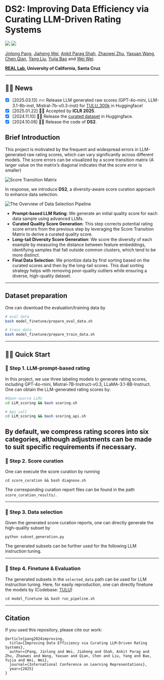 # DS2: Improving Data Efficiency via Curating LLM-Driven Rating Systems


<a href='https://github.com/UCSC-REAL/DS2'><img src='https://img.shields.io/badge/Project-Page-Green'></a>
<a href='https://arxiv.org/abs/2410.10877'><img src='https://img.shields.io/badge/Paper-PDF-orange'></a> 

[Jinlong Pang](https://jlpang863.github.io/), [Jiaheng Wei](https://sites.google.com/ucsc.edu/jiahengwei), [Ankit Parag Shah](https://ankitshah009.github.io/), [Zhaowei Zhu](https://users.soe.ucsc.edu/~zhaoweizhu/),  [Yaxuan Wang](https://supergirl-os.github.io/), [Chen Qian](https://users.soe.ucsc.edu/~qian/), [Yang Liu](http://www.yliuu.com/), [Yujia Bao](https://www.yujia.io/) and [Wei Wei](http://www.weiwei.one/).

**[REAL Lab](https://github.com/UCSC-REAL), University of California, Santa Cruz**


------ 

## 🎉🎉 News 
- [x] [2025.03.13] 🔥🔥 Release LLM generated raw scores (GPT-4o-mini, LLM-3.1-8b-inst, Mistral-7b-v0.3-inst) for [TULU_300k](https://huggingface.co/datasets/jlpang888/tulu_300k) in Huggingface!
- [x] [2025.01.22] 👏👏 Accepted by **ICLR 2025**.
- [x] [2024.11.10] 📢📢 Release the [curated dataset](https://huggingface.co/datasets/jlpang888/cured_dataset_gpt_4o_mini) in Huggingface.
- [x] [2024.10.08] 🚀🚀 Release the code of **DS2**.

## Brief Introduction
This project is motivated by the frequent and widespread errors in LLM-generated raw rating scores, which can vary significantly across different models.
The score errors can be visualized by a score transition matrix (A larger value on the matrix’s diagonal indicates that the score error is smaller)

![Score Transition Matrix](figs/score_transition_matrix.png)


In response, we introduce **DS2**, a diversity-aware score curation approach to enhance data selection.

![The Overview of Data Selection Pipeline](figs/pipeline_overview.png)

- **Prompt-based LLM Rating**: We generate an initial quality score for each data sample using advanced LLMs.
- **Curated Quality Score Generation**: This step corrects potential rating score errors from the previous step by leveraging the Score Transition Matrix to derive a curated quality score.
- **Long-tail Diversity Score Generation**: We score the diversity of each example by measuring the distance between feature embeddings, identifying samples that fall outside common clusters, which tend to be more distinct.
- **Final Data Selection**:  We prioritize data by first sorting based on the curated scores and then by the long-tail scores. This dual sorting strategy helps with removing poor-quality outliers while ensuring a diverse, high-quality dataset.

------ 


## Dataset preparation

One can download the evaluation/training data by

```bash
# eval data
bash model_finetune/prepare_eval_data.sh

# train data
bash model_finetune/prepare_train_data.sh
```



----- 
## 🚀🚀 Quick Start

### 🧩 Step 1. LLM-prompt-based rating

In this project, we use three labeling models to generate rating scores, including GPT-4o-mini, Mistral-7B-Instruct-v0.3, LLaMA-3.1-8B-Instruct.  One can obtain the LLM-generated rating scores by: 
```bash
#Open-source LLMs
cd LLM_scoring && bash scoring.sh

# Api call
cd LLM_scoring && bash scoring_api.sh
```
By default, we compress rating scores into six categories, although adjustments can be made to suit specific requirements if necessary.
---

### 🧩 Step 2. Score curation
One can execute the score curation by running
```
cd score_curation && bash diagnose.sh
```
The corresponding curation report files can be found in the path `score_curation_results/`.


---

### 🧩 Step 3. Data selection
Given the generated score curation reports, one can directly generate the high-quality subset by 
```
python subset_generation.py
``` 
The generated subsets can be further used for the following LLM instruction tuning.


---
### 🧩 Step 4. Finetune & Evaluation
The generated subsets in the `selected_data` path can be used for LLM instruction tuning.  Here, for easily reproduction, one can directly finetune the models by (Codebase: [TULU](https://github.com/allenai/open-instruct))
```
cd model_finetune && bash run_pipeline.sh
```


------

## Citation
If you used this repository, please cite our work:
```
@article{pang2024improving,
  title={Improving Data Efficiency via Curating LLM-Driven Rating Systems},
  author={Pang, Jinlong and Wei, Jiaheng and Shah, Ankit Parag and Zhu, Zhaowei and Wang, Yaxuan and Qian, Chen and Liu, Yang and Bao, Yujia and Wei, Wei},
  journal={International Conference on Learning Representations},
  year={2025}
}
```